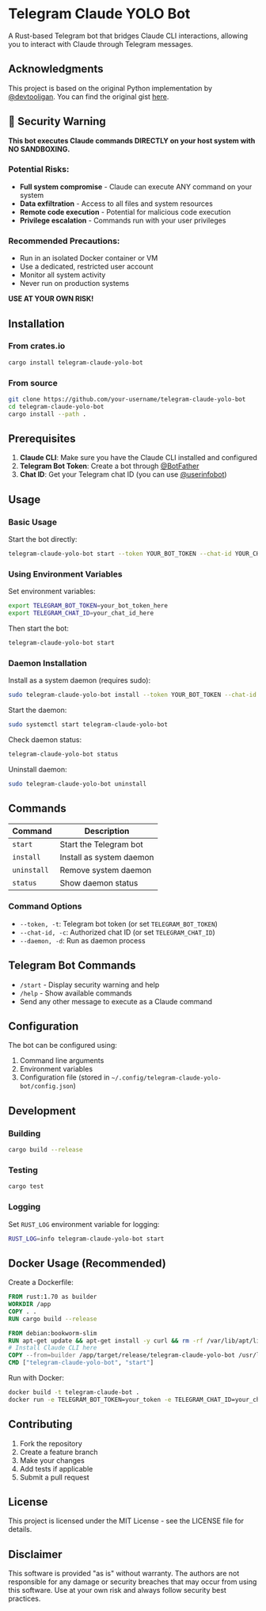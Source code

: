 # Telegram Claude YOLO Bot

A Rust-based Telegram bot that bridges Claude CLI interactions, allowing you to interact with Claude through Telegram messages.

## Acknowledgments

This project is based on the original Python implementation by [@devtooligan](https://x.com/devtooligan). You can find the original gist [here](https://gist.github.com/devtooligan/998d1405dfa11085e4d022bb98ded85a).

## 🚨 Security Warning

**This bot executes Claude commands DIRECTLY on your host system with NO SANDBOXING.**

### Potential Risks:
- **Full system compromise** - Claude can execute ANY command on your system
- **Data exfiltration** - Access to all files and system resources  
- **Remote code execution** - Potential for malicious code execution
- **Privilege escalation** - Commands run with your user privileges

### Recommended Precautions:
- Run in an isolated Docker container or VM
- Use a dedicated, restricted user account
- Monitor all system activity
- Never run on production systems

**USE AT YOUR OWN RISK!**

## Installation

### From crates.io

```bash
cargo install telegram-claude-yolo-bot
```

### From source

```bash
git clone https://github.com/your-username/telegram-claude-yolo-bot
cd telegram-claude-yolo-bot
cargo install --path .
```

## Prerequisites

1. **Claude CLI**: Make sure you have the Claude CLI installed and configured
2. **Telegram Bot Token**: Create a bot through [@BotFather](https://t.me/BotFather)
3. **Chat ID**: Get your Telegram chat ID (you can use [@userinfobot](https://t.me/userinfobot))

## Usage

### Basic Usage

Start the bot directly:

```bash
telegram-claude-yolo-bot start --token YOUR_BOT_TOKEN --chat-id YOUR_CHAT_ID
```

### Using Environment Variables

Set environment variables:

```bash
export TELEGRAM_BOT_TOKEN=your_bot_token_here
export TELEGRAM_CHAT_ID=your_chat_id_here
```

Then start the bot:

```bash
telegram-claude-yolo-bot start
```

### Daemon Installation

Install as a system daemon (requires sudo):

```bash
sudo telegram-claude-yolo-bot install --token YOUR_BOT_TOKEN --chat-id YOUR_CHAT_ID
```

Start the daemon:

```bash
sudo systemctl start telegram-claude-yolo-bot
```

Check daemon status:

```bash
telegram-claude-yolo-bot status
```

Uninstall daemon:

```bash
sudo telegram-claude-yolo-bot uninstall
```

## Commands

| Command | Description |
|---------|-------------|
| `start` | Start the Telegram bot |
| `install` | Install as system daemon |
| `uninstall` | Remove system daemon |
| `status` | Show daemon status |

### Command Options

- `--token, -t`: Telegram bot token (or set `TELEGRAM_BOT_TOKEN`)
- `--chat-id, -c`: Authorized chat ID (or set `TELEGRAM_CHAT_ID`)  
- `--daemon, -d`: Run as daemon process

## Telegram Bot Commands

- `/start` - Display security warning and help
- `/help` - Show available commands
- Send any other message to execute as a Claude command

## Configuration

The bot can be configured using:

1. Command line arguments
2. Environment variables
3. Configuration file (stored in `~/.config/telegram-claude-yolo-bot/config.json`)

## Development

### Building

```bash
cargo build --release
```

### Testing

```bash
cargo test
```

### Logging

Set `RUST_LOG` environment variable for logging:

```bash
RUST_LOG=info telegram-claude-yolo-bot start
```

## Docker Usage (Recommended)

Create a Dockerfile:

```dockerfile
FROM rust:1.70 as builder
WORKDIR /app
COPY . .
RUN cargo build --release

FROM debian:bookworm-slim
RUN apt-get update && apt-get install -y curl && rm -rf /var/lib/apt/lists/*
# Install Claude CLI here
COPY --from=builder /app/target/release/telegram-claude-yolo-bot /usr/local/bin/
CMD ["telegram-claude-yolo-bot", "start"]
```

Run with Docker:

```bash
docker build -t telegram-claude-bot .
docker run -e TELEGRAM_BOT_TOKEN=your_token -e TELEGRAM_CHAT_ID=your_chat_id telegram-claude-bot
```

## Contributing

1. Fork the repository
2. Create a feature branch
3. Make your changes
4. Add tests if applicable
5. Submit a pull request

## License

This project is licensed under the MIT License - see the LICENSE file for details.

## Disclaimer

This software is provided "as is" without warranty. The authors are not responsible for any damage or security breaches that may occur from using this software. Use at your own risk and always follow security best practices.